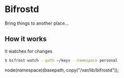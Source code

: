 # Bifrostd

Bring things to another place...

## How it works

It watches for changes

```sh
$ bifrost watch --path ~/keys --namespace personal
```

node(namespace)(basepath, copy("/var/lib/bifrostd"));

